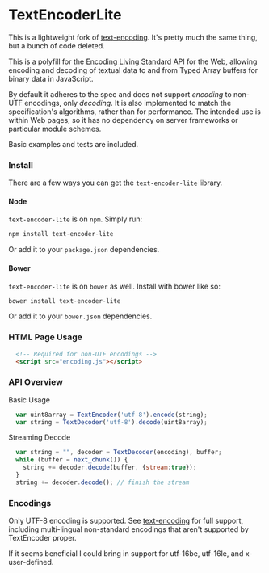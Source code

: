 TextEncoderLite
==============

This is a lightweight fork of [text-encoding](https://github.com/inexorabletash/text-encoding).
It's pretty much the same thing, but a bunch of code deleted.

This is a polyfill for the [Encoding Living Standard](http://encoding.spec.whatwg.org/)
API for the Web, allowing encoding and decoding of textual data to and from Typed Array
buffers for binary data in JavaScript.

By default it adheres to the spec and does not support *encoding* to non-UTF encodings,
only *decoding*. It is also implemented to match the specification's algorithms, rather
than for performance. The intended use is within Web pages, so it has no dependency
on server frameworks or particular module schemes.

Basic examples and tests are included.

### Install ###

There are a few ways you can get the `text-encoder-lite` library.

#### Node ####

`text-encoder-lite` is on `npm`. Simply run:

```js
npm install text-encoder-lite
```

Or add it to your `package.json` dependencies.

#### Bower ####

`text-encoder-lite` is on `bower` as well. Install with bower like so:

```js
bower install text-encoder-lite
```

Or add it to your `bower.json` dependencies.

### HTML Page Usage ###

```html
  <!-- Required for non-UTF encodings -->
  <script src="encoding.js"></script>
```

### API Overview ###

Basic Usage

```js
  var uint8array = TextEncoder('utf-8').encode(string);
  var string = TextDecoder('utf-8').decode(uint8array);
```

Streaming Decode

```js
  var string = "", decoder = TextDecoder(encoding), buffer;
  while (buffer = next_chunk()) { 
    string += decoder.decode(buffer, {stream:true});
  }
  string += decoder.decode(); // finish the stream
```

### Encodings ###

Only UTF-8 encoding is supported.
See [text-encoding](https://github.com/inexorabletash/text-encoding) for full support,
including multi-lingual non-standard encodings that aren't supported by TextEncoder proper.

If it seems beneficial I could bring in support for utf-16be, utf-16le, and x-user-defined.
